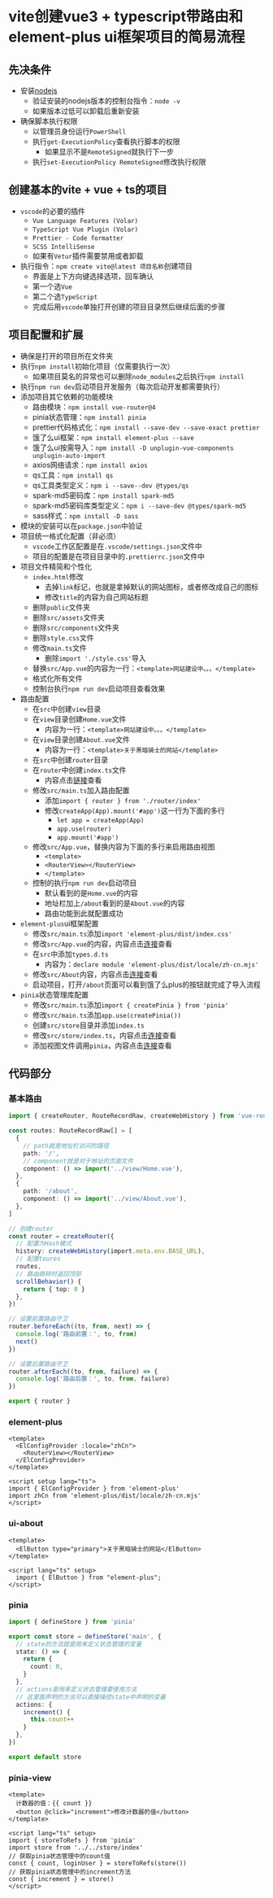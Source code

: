 # vite创建vue3 + typescript带路由和element-plus ui框架项目的简易流程

## 先决条件

- 安装[nodejs](https://nodejs.org)
  - 验证安装的nodejs版本的控制台指令：`node -v`
  - 如果版本过低可以卸载后重新安装
- 确保脚本执行权限
  - 以管理员身份运行`PowerShell`
  - 执行`get-ExecutionPolicy`查看执行脚本的权限
    - 如果显示不是`RemoteSigned`就执行下一步
  - 执行`set-ExecutionPolicy RemoteSigned`修改执行权限

## 创建基本的vite + vue + ts的项目

- `vscode`的必要的插件
  - `Vue Language Features (Volar)`
  - `TypeScript Vue Plugin (Volar)`
  - `Prettier - Code formatter`
  - `SCSS IntelliSense`
  - 如果有`Vetur`插件需要禁用或者卸载
- 执行指令：`npm create vite@latest 项目名称`创建项目
  - 界面是上下方向键选择选项，回车确认
  - 第一个选`Vue`
  - 第二个选`TypeScript`
  - 完成后用`vscode`单独打开创建的项目目录然后继续后面的步骤

## 项目配置和扩展

- 确保是打开的项目所在文件夹
- 执行`npm install`初始化项目（仅需要执行一次）
  - 如果项目莫名的异常也可以删除`node_modules`之后执行`npm install`
- 执行`npm run dev`启动项目开发服务（每次启动开发都需要执行）
- 添加项目其它依赖的功能模块
  - 路由模块：`npm install vue-router@4`
  - pinia状态管理：`npm install pinia`
  - prettier代码格式化：`npm install --save-dev --save-exact prettier`
  - 饿了么ui框架：`npm install element-plus --save`
  - 饿了么ui按需导入：`npm install -D unplugin-vue-components unplugin-auto-import`
  - axios网络请求：`npm install axios`
  - qs工具：`npm install qs`
  - qs工具类型定义：`npm i --save--dev @types/qs`
  - spark-md5密码库：`npm install spark-md5`
  - spark-md5密码库类型定义：`npm i --save-dev @types/spark-md5`
  - sass样式：`npm install -D sass`
- 模块的安装可以在`package.json`中验证
- 项目统一格式化配置（非必须）
  - `vscode`工作区配置是在`.vscode/settings.json`文件中
  - 项目的配置是在项目目录中的`.prettierrc.json`文件中
- 项目文件精简和个性化
  - `index.html`修改
    - 去掉`link`标记，也就是拿掉默认的网站图标，或者修改成自己的图标
    - 修改`title`的内容为自己网站标题
  - 删除`public`文件夹
  - 删除`src/assets`文件夹
  - 删除`src/components`文件夹
  - 删除`style.css`文件
  - 修改`main.ts`文件
    - 删除`import './style.css'`导入
  - 替换`src/App.vue`的内容为一行：`<template>网站建设中。。。</template>`
  - 格式化所有文件
  - 控制台执行`npm run dev`启动项目查看效果
- 路由配置
  - 在`src`中创建`view`目录
  - 在`view`目录创建`Home.vue`文件
    - 内容为一行：`<template>网站建设中。。。</template>`
  - 在`view`目录创建`About.vue`文件
    - 内容为一行：`<template>关于黑暗骑士的网站</template>`
  - 在`src`中创建`router`目录
  - 在`router`中创建`index.ts`文件
    - 内容点击[链接](#基本路由)查看
  - 修改`src/main.ts`加入路由配置
    - 添加`import { router } from './router/index'`
    - 修改`createApp(App).mount('#app')`这一行为下面的多行
      - `let app = createApp(App)`
      - `app.use(router)`
      - `app.mount('#app')`
  - 修改`src/App.vue`，替换内容为下面的多行来启用路由视图
    - `<template>`
    - `<RouterView></RouterView>`
    - `</template>`
  - 控制的执行`npm run dev`启动项目
    - 默认看到的是`Home.vue`的内容
    - 地址栏加上`/about`看到的是`About.vue`的内容
    - 路由功能到此就配置成功
- `element-plus`ui框架配置
  - 修改`src/main.ts`添加`import 'element-plus/dist/index.css'`
  - 修改`src/App.vue`的内容，内容点击[连接](#element-plus)查看
  - 在`src`中添加`types.d.ts`
    - 内容为：`declare module 'element-plus/dist/locale/zh-cn.mjs'`
  - 修改`src/About`内容，内容点击[连接](#ui-about)查看
  - 启动项目，打开`/about`页面可以看到饿了么plus的按钮就完成了导入流程
- `pinia`状态管理库配置
  - 修改`src/main.ts`添加`import { createPinia } from 'pinia'`
  - 修改`src/main.ts`添加`app.use(createPinia())`
  - 创建`src/store`目录并添加`index.ts`
  - 修改`src/store/index.ts`，内容点击[连接](#pinia)查看
  - 添加视图文件调用`pinia`，内容点击[连接](#pinia-view)查看

## 代码部分

### 基本路由

```ts
import { createRouter, RouteRecordRaw, createWebHistory } from 'vue-router'

const routes: RouteRecordRaw[] = [
  {
    // path就是地址栏访问的路径
    path: '/',
    // component就是对于地址的页面文件
    component: () => import('../view/Home.vue'),
  },
  {
    path: '/about',
    component: () => import('../view/About.vue'),
  },
]

// 创建router
const router = createRouter({
  // 配置为Hash模式
  history: createWebHistory(import.meta.env.BASE_URL),
  // 配置toures
  routes,
  // 路由跳转时返回顶部
  scrollBehavior() {
    return { top: 0 }
  },
})

// 设置前置路由守卫
router.beforeEach((to, from, next) => {
  console.log('路由前置：', to, from)
  next()
})

// 设置后置路由守卫
router.afterEach((to, from, failure) => {
  console.log('路由后置：', to, from, failure)
})

export { router }

```

### element-plus

```vue
<template>
  <ElConfigProvider :locale="zhCn">
    <RouterView></RouterView>
  </ElConfigProvider>
</template>

<script setup lang="ts">
import { ElConfigProvider } from 'element-plus'
import zhCn from 'element-plus/dist/locale/zh-cn.mjs'
</script>
```

### ui-about

```vue
<template>
  <ElButton type="primary">关于黑暗骑士的网站</ElButton>
</template>

<script lang="ts" setup>
  import { ElButton } from "element-plus";
</script>
```

### pinia

```ts
import { defineStore } from 'pinia'

export const store = defineStore('main', {
  // state的方法就是用来定义状态管理的变量
  state: () => {
    return {
      count: 0,
    }
  },
  // actions是用来定义状态管理要使用方法
  // 这里面声明的方法可以直接操控state中声明的变量
  actions: {
    increment() {
      this.count++
    }
  },
})

export default store
```

### pinia-view

```vue
<template>
  计数器的值：{{ count }}
  <button @click="increment">修改计数器的值</button>
</template>

<script lang="ts" setup>
import { storeToRefs } from 'pinia'
import store from '../../store/index'
// 获取pinia状态管理中的count值
const { count, loginUser } = storeToRefs(store())
// 获取pinia状态管理中的increment方法
const { increment } = store()
</script>
```
